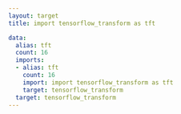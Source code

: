 ```yaml
---
layout: target
title: import tensorflow_transform as tft

data:
  alias: tft
  count: 16
  imports:
  - alias: tft
    count: 16
    import: import tensorflow_transform as tft
    target: tensorflow_transform
  target: tensorflow_transform
---
```

